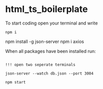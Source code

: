 # html_ts_boilerplate
To start coding open your terminal and write
```
npm i
```
npm install -g json-server
npm i axios  

When all packages have been installed run:
```

!!! open two seperate terminals

json-server --watch db.json --port 3004

npm start
```
